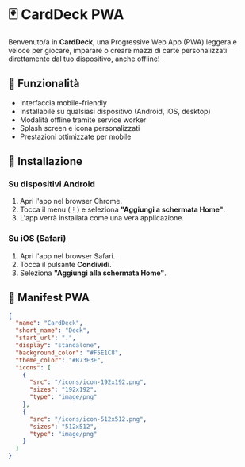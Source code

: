 # 🃏 CardDeck PWA

Benvenuto/a in **CardDeck**, una Progressive Web App (PWA) leggera e veloce per giocare, imparare o creare mazzi di carte personalizzati direttamente dal tuo dispositivo, anche offline!

## 🚀 Funzionalità

- Interfaccia mobile-friendly
- Installabile su qualsiasi dispositivo (Android, iOS, desktop)
- Modalità offline tramite service worker
- Splash screen e icona personalizzati
- Prestazioni ottimizzate per mobile

## 📲 Installazione

### Su dispositivi Android
1. Apri l'app nel browser Chrome.
2. Tocca il menu (⋮) e seleziona **"Aggiungi a schermata Home"**.
3. L'app verrà installata come una vera applicazione.

### Su iOS (Safari)
1. Apri l'app nel browser Safari.
2. Tocca il pulsante **Condividi**.
3. Seleziona **"Aggiungi alla schermata Home"**.

## 🧾 Manifest PWA

```json
{
  "name": "CardDeck",
  "short_name": "Deck",
  "start_url": ".",
  "display": "standalone",
  "background_color": "#F5E1C8",
  "theme_color": "#B73E3E",
  "icons": [
    {
      "src": "/icons/icon-192x192.png",
      "sizes": "192x192",
      "type": "image/png"
    },
    {
      "src": "/icons/icon-512x512.png",
      "sizes": "512x512",
      "type": "image/png"
    }
  ]
}
